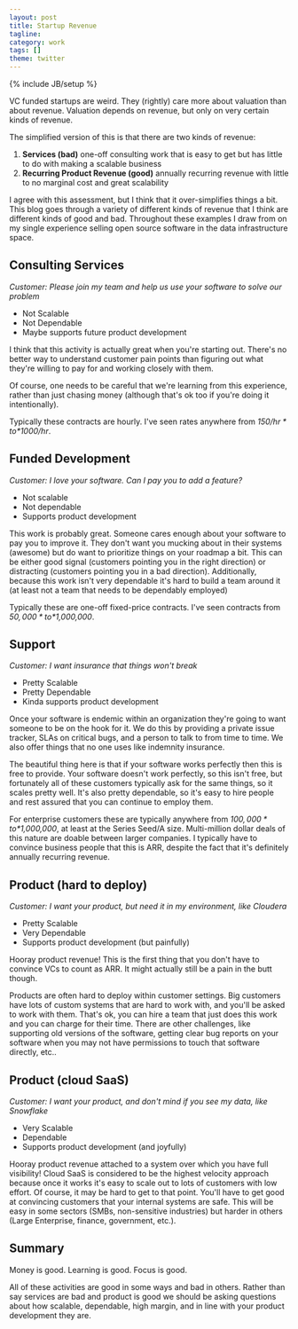 ```yaml
---
layout: post
title: Startup Revenue
tagline:
category: work
tags: []
theme: twitter
---
```

{% include JB/setup %}

VC funded startups are weird.
They (rightly) care more about valuation than about revenue.
Valuation depends on revenue, but only on very certain kinds of revenue.

The simplified version of this is that there are two kinds of revenue:

1.  **Services (bad)** one-off consulting work that is easy to get but has little to do with making a scalable business
2.  **Recurring Product Revenue (good)** annually recurring revenue with little to no marginal cost and great scalability

I agree with this assessment, but I think that it over-simplifies things a bit.
This blog goes through a variety of different kinds of revenue that I think are
different kinds of good and bad.  Throughout these examples I draw from on my
single experience selling open source software in the data infrastructure space.


## Consulting Services

*Customer: Please join my team and help us use your software to solve our problem*

-   Not Scalable
-   Not Dependable
-   Maybe supports future product development

I think that this activity is actually great when you're starting out.
There's no better way to understand customer pain points than figuring out what
they're willing to pay for and working closely with them.

Of course, one needs to be careful that we're learning from this experience,
rather than just chasing money (although that's ok too if you're doing it
intentionally).

Typically these contracts are hourly.  I've seen rates anywhere from *$150/hr* to
*$1000/hr*.


## Funded Development

*Customer: I love your software.  Can I pay you to add a feature?*

-   Not scalable
-   Not dependable
-   Supports product development

This work is probably great.  Someone cares enough about your software to pay
you to improve it.  They don't want you mucking about in their systems
(awesome) but do want to prioritize things on your roadmap a bit.  This can be
either good signal (customers pointing you in the right direction) or
distracting (customers pointing you in a bad direction).  Additionally, because
this work isn't very dependable it's hard to build a team around it (at least
not a team that needs to be dependably employed)

Typically these are one-off fixed-price contracts.  I've seen contracts from
*$50,000* to *$1,000,000*.



## Support

*Customer: I want insurance that things won't break*

-   Pretty Scalable
-   Pretty Dependable
-   Kinda supports product development

Once your software is endemic within an organization they're going to want
someone to be on the hook for it.  We do this by providing a private issue
tracker, SLAs on critical bugs, and a person to talk to from time to time.  We
also offer things that no one uses like indemnity insurance.

The beautiful thing here is that if your software works perfectly then this is
free to provide.  Your software doesn't work perfectly, so this isn't free, but
fortunately all of these customers typically ask for the same things, so it
scales pretty well.  It's also pretty dependable, so it's easy to hire people
and rest assured that you can continue to employ them.

For enterprise customers these are typically anywhere from *$100,000* to
*$1,000,000*, at least at the Series Seed/A size.  Multi-million dollar deals of
this nature are doable between larger companies.  I typically have to convince
business people that this is ARR, despite the fact that it's definitely
annually recurring revenue.


## Product (hard to deploy)

*Customer: I want your product, but need it in my environment, like Cloudera*

-   Pretty Scalable
-   Very Dependable
-   Supports product development (but painfully)

Hooray product revenue!  This is the first thing that you don't have to
convince VCs to count as ARR.  It might actually still be a pain in the butt
though.

Products are often hard to deploy within customer settings.  Big customers have
lots of custom systems that are hard to work with, and you'll be asked to work
with them.  That's ok, you can hire a team that just does this work and you can
charge for their time.  There are other challenges, like supporting old
versions of the software, getting clear bug reports on your software when you
may not have permissions to touch that software directly, etc..


## Product (cloud SaaS)

*Customer: I want your product, and don't mind if you see my data, like Snowflake*

-   Very Scalable
-   Dependable
-   Supports product development (and joyfully)

Hooray product revenue attached to a system over which you have full visibility!
Cloud SaaS is considered to be the highest velocity approach because once it
works it's easy to scale out to lots of customers with low effort.  Of course,
it may be hard to get to that point.  You'll have to get good at convincing
customers that your internal systems are safe.  This will be easy in some
sectors (SMBs, non-sensitive industries) but harder in others (Large
Enterprise, finance, government, etc.).


## Summary

Money is good.  Learning is good.  Focus is good.

All of these activities are good in some ways and bad in others.  Rather than
say services are bad and product is good we should be asking questions about
how scalable, dependable, high margin, and in line with your product
development they are.
